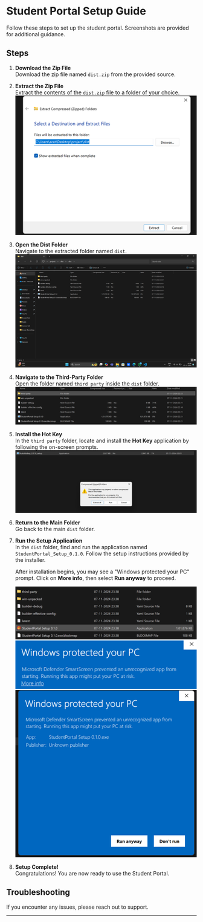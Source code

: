 # Student Portal Setup Guide

Follow these steps to set up the student portal. Screenshots are provided for additional guidance.

## Steps

1. **Download the Zip File**  
   Download the zip file named `dist.zip` from the provided source.

2. **Extract the Zip File**  
   Extract the contents of the `dist.zip` file to a folder of your choice.
   ![Extract](\setup_images\extract.png)
3. **Open the Dist Folder**  
   Navigate to the extracted folder named `dist`.  
   ![Open Dist Folder](\setup_images\dist_folder.png)

4. **Navigate to the Third-Party Folder**  
   Open the folder named `third party` inside the `dist` folder.  
   ![Open Third Party Folder](\setup_images\third_party.png)

5. **Install the Hot Key**  
   In the `third party` folder, locate and install the **Hot Key** application by following the on-screen prompts.  
   ![Install Hot Key](\setup_images\hot_key_install.png)

6. **Return to the Main Folder**  
   Go back to the main `dist` folder.  

7. **Run the Setup Application**  
   In the `dist` folder, find and run the application named `StudentPortal_Setup_0.1.0`. Follow the setup instructions provided by the installer.  
   
   After installation begins, you may see a "Windows protected your PC" prompt. Click on **More info**, then select **Run anyway** to proceed.

   ![Run Setup](\setup_images\run_setup.png)  
   ![Run Setup - More Info](\setup_images\moreinfo.png)  
   ![Run Setup - Run Anyway](\setup_images\runanyway.png)  

8. **Setup Complete!**  
   Congratulations! You are now ready to use the Student Portal.

## Troubleshooting

If you encounter any issues, please reach out to support.

---

